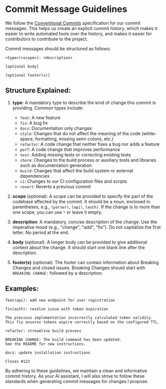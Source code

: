 # Commit Message Guidelines

We follow the [Conventional Commits](https://www.conventionalcommits.org/) specification for our commit messages. This helps us create an explicit commit history, which makes it easier to write automated tools over the history, and makes it easier for contributors to contribute to the project.

Commit messages should be structured as follows:

```
<type>(<scope>): <description>

[optional body]

[optional footer(s)]
```

## Structure Explained:

1.  **type**: A mandatory type to describe the kind of change this commit is providing. Common types include:

    - `feat`: A new feature
    - `fix`: A bug fix
    - `docs`: Documentation only changes
    - `style`: Changes that do not affect the meaning of the code (white-space, formatting, missing semi-colons, etc.)
    - `refactor`: A code change that neither fixes a bug nor adds a feature
    - `perf`: A code change that improves performance
    - `test`: Adding missing tests or correcting existing tests
    - `chore`: Changes to the build process or auxiliary tools and libraries such as documentation generation
    - `build`: Changes that affect the build system or external dependencies
    - `ci`: Changes to our CI configuration files and scripts
    - `revert`: Reverts a previous commit

2.  **scope** (optional): A scope can be provided to specify the part of the codebase affected by the commit. It should be a noun, enclosed in parentheses, e.g., `(parser)`, `(api)`, `(auth)`. If the change is to more than one scope, you can use `*` or leave it empty.

3.  **description**: A mandatory, concise description of the change. Use the imperative mood (e.g., "change", "add", "fix"). Do not capitalize the first letter. No period at the end.

4.  **body** (optional): A longer body can be provided to give additional context about the change. It should start one blank line after the description.

5.  **footer(s)** (optional): The footer can contain information about Breaking Changes and closed issues. Breaking Changes should start with `BREAKING CHANGE:` followed by a description.

## Examples:

```
feat(api): add new endpoint for user registration
```

```
fix(auth): resolve issue with token expiration

The previous implementation incorrectly calculated token validity.
This fix ensures tokens expire correctly based on the configured TTL.
```

```
refactor: streamline build process

BREAKING CHANGE: The build command has been updated.
See the README for new instructions.
```

```
docs: update installation instructions

Closes #123
```

By adhering to these guidelines, we maintain a clean and informative commit history. As your AI assistant, I will also strive to follow these standards when generating commit messages for changes I propose.
